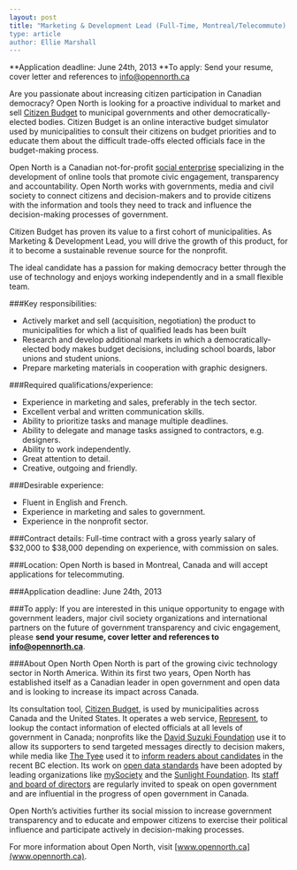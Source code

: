 ```yaml
---
layout: post
title: "Marketing & Development Lead (Full-Time, Montreal/Telecommute)
type: article
author: Ellie Marshall
---
```

**Application deadline: June 24th, 2013
**To apply: Send your resume, cover letter and references to [info@opennorth.ca](mailto:info@opennorth.ca)

Are you passionate about increasing citizen participation in Canadian democracy? Open North is looking for a proactive individual to market and sell [Citizen Budget](http://citizenbudget.com/) to municipal governments and other democratically-elected bodies. Citizen Budget is an online interactive budget simulator used by municipalities to consult their citizens on budget priorities and to educate them about the difficult trade-offs elected officials face in the budget-making process.

Open North is a Canadian not-for-profit [social enterprise](http://en.wikipedia.org/wiki/Social_enterprise) specializing in the development of online tools that promote civic engagement, transparency and accountability. Open North works with governments, media and civil society to connect citizens and decision-makers and to provide citizens with the information and tools they need to track and influence the decision-making processes of government.

Citizen Budget has proven its value to a first cohort of municipalities. As Marketing & Development Lead, you will drive the growth of this product, for it to become a sustainable revenue source for the nonprofit.

The ideal candidate has a passion for making democracy better through the use of technology and enjoys working independently and in a small flexible team.

###Key responsibilities:
- Actively market and sell (acquisition, negotiation) the product to municipalities for which a list of qualified leads has been built
- Research and develop additional markets in which a democratically-elected body makes budget decisions, including school boards, labor unions and student unions.
- Prepare marketing materials in cooperation with graphic designers.

###Required qualifications/experience:
- Experience in marketing and sales, preferably in the tech sector.
- Excellent verbal and written communication skills.
- Ability to prioritize tasks and manage multiple deadlines.
- Ability to delegate and manage tasks assigned to contractors, e.g. designers.
- Ability to work independently.
- Great attention to detail.
- Creative, outgoing and friendly.

###Desirable experience:
- Fluent in English and French.
- Experience in marketing and sales to government.
- Experience in the nonprofit sector.

###Contract details:
Full-time contract with a gross yearly salary of $32,000 to $38,000 depending on experience, with commission on sales.

###Location:
Open North is based in Montreal, Canada and will accept applications for telecommuting.

###Application deadline: June 24th, 2013

###To apply:
If you are interested in this unique opportunity to engage with government leaders, major civil society organizations and international partners on the future of government transparency and civic engagement, please **send your resume, cover letter and references to [info@opennorth.ca](mailto:info@opennorth.ca)**.

###About Open North
Open North is part of the growing civic technology sector in North America. Within its first two years, Open North has established itself as a Canadian leader in open government and open data and is looking to increase its impact across Canada.

Its consultation tool, [Citizen Budget](www.citizenbudget.com), is used by municipalities across Canada and the United States. It operates a web service, [Represent](http://represent.opennorth.ca), to lookup the contact information of elected officials at all levels of government in Canada; nonprofits like the [David Suzuki Foundation](www.davidsuzuki.org) use it to allow its supporters to send targeted messages directly to decision makers, while media like [The Tyee](www.thetyee.ca) used it to [inform readers about candidates](http://election.thetyee.com) in the recent BC election. Its work on [open data standards](www.popoloproject.com) have been adopted by leading organizations like [mySociety](www.mysociety.org) and the [Sunlight Foundation](http://sunlightfoundation.com). Its [staff and board of directors](www.opennorth.ca/team) are regularly invited to speak on open government and are influential in the progress of open government in Canada.

Open North’s activities further its social mission to increase government transparency and to educate and empower citizens to exercise their political influence and participate actively in decision-making processes.

For more information about Open North, visit [www.opennorth.ca](www.opennorth.ca).
